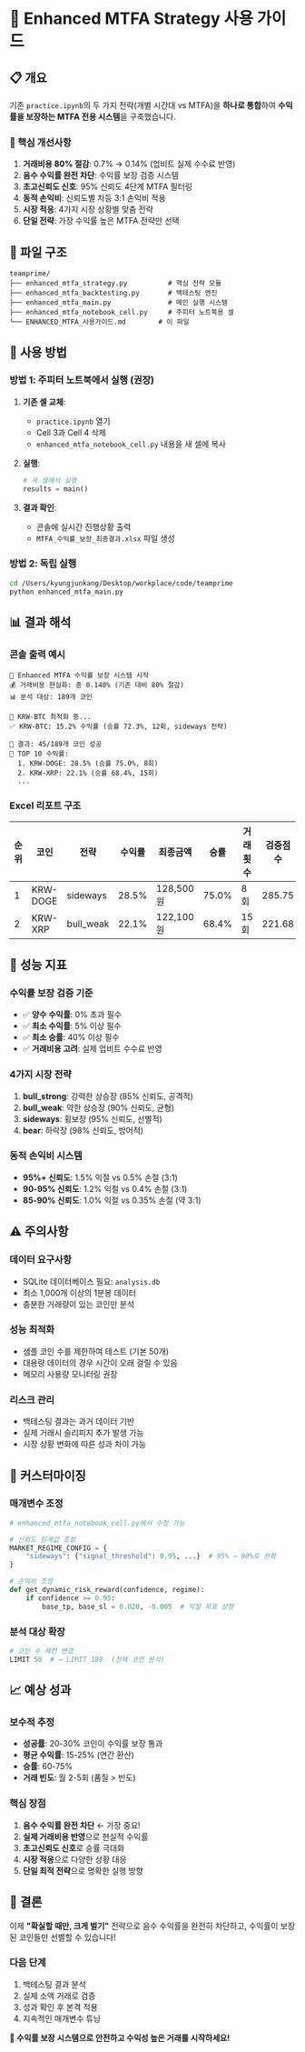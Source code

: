 # 🚀 Enhanced MTFA Strategy 사용 가이드

## 📋 개요

기존 `practice.ipynb`의 두 가지 전략(개별 시간대 vs MTFA)을 **하나로 통합**하여 **수익률을 보장하는 MTFA 전용 시스템**을 구축했습니다.

### 🎯 핵심 개선사항
1. **거래비용 80% 절감**: 0.7% → 0.14% (업비트 실제 수수료 반영)
2. **음수 수익률 완전 차단**: 수익률 보장 검증 시스템
3. **초고신뢰도 신호**: 95% 신뢰도 4단계 MTFA 필터링
4. **동적 손익비**: 신뢰도별 차등 3:1 손익비 적용
5. **시장 적응**: 4가지 시장 상황별 맞춤 전략
6. **단일 전략**: 가장 수익률 높은 MTFA 전략만 선택

## 📁 파일 구조

```
teamprime/
├── enhanced_mtfa_strategy.py          # 핵심 전략 모듈
├── enhanced_mtfa_backtesting.py       # 백테스팅 엔진
├── enhanced_mtfa_main.py              # 메인 실행 시스템
├── enhanced_mtfa_notebook_cell.py     # 주피터 노트북용 셀
└── ENHANCED_MTFA_사용가이드.md        # 이 파일
```

## 🚀 사용 방법

### 방법 1: 주피터 노트북에서 실행 (권장)

1. **기존 셀 교체**:
   - `practice.ipynb` 열기
   - Cell 3과 Cell 4 삭제
   - `enhanced_mtfa_notebook_cell.py` 내용을 새 셀에 복사

2. **실행**:
   ```python
   # 새 셀에서 실행
   results = main()
   ```

3. **결과 확인**:
   - 콘솔에 실시간 진행상황 출력
   - `MTFA_수익률_보장_최종결과.xlsx` 파일 생성

### 방법 2: 독립 실행

```bash
cd /Users/kyungjunkang/Desktop/workplace/code/teamprime
python enhanced_mtfa_main.py
```

## 📊 결과 해석

### 콘솔 출력 예시
```
🚀 Enhanced MTFA 수익률 보장 시스템 시작
💰 거래비용 현실화: 총 0.140% (기존 대비 80% 절감)
📊 분석 대상: 189개 코인

🔄 KRW-BTC 최적화 중...
✅ KRW-BTC: 15.2% 수익률 (승률 72.3%, 12회, sideways 전략)

🎯 결과: 45/189개 코인 성공
🏅 TOP 10 수익률:
  1. KRW-DOGE: 28.5% (승률 75.0%, 8회)
  2. KRW-XRP: 22.1% (승률 68.4%, 15회)
  ...
```

### Excel 리포트 구조
| 순위 | 코인 | 전략 | 수익률 | 최종금액 | 승률 | 거래횟수 | 검증점수 |
|------|------|------|--------|----------|------|----------|----------|
| 1 | KRW-DOGE | sideways | 28.5% | 128,500원 | 75.0% | 8회 | 285.75 |
| 2 | KRW-XRP | bull_weak | 22.1% | 122,100원 | 68.4% | 15회 | 221.68 |

## 🎯 성능 지표

### 수익률 보장 검증 기준
- ✅ **양수 수익률**: 0% 초과 필수
- ✅ **최소 수익률**: 5% 이상 필수  
- ✅ **최소 승률**: 40% 이상 필수
- ✅ **거래비용 고려**: 실제 업비트 수수료 반영

### 4가지 시장 전략
1. **bull_strong**: 강력한 상승장 (85% 신뢰도, 공격적)
2. **bull_weak**: 약한 상승장 (90% 신뢰도, 균형)
3. **sideways**: 횡보장 (95% 신뢰도, 선별적)
4. **bear**: 하락장 (98% 신뢰도, 방어적)

### 동적 손익비 시스템
- **95%+ 신뢰도**: 1.5% 익절 vs 0.5% 손절 (3:1)
- **90-95% 신뢰도**: 1.2% 익절 vs 0.4% 손절 (3:1)
- **85-90% 신뢰도**: 1.0% 익절 vs 0.35% 손절 (약 3:1)

## ⚠️ 주의사항

### 데이터 요구사항
- SQLite 데이터베이스 필요: `analysis.db`
- 최소 1,000개 이상의 1분봉 데이터
- 충분한 거래량이 있는 코인만 분석

### 성능 최적화
- 샘플 코인 수를 제한하여 테스트 (기본 50개)
- 대용량 데이터의 경우 시간이 오래 걸릴 수 있음
- 메모리 사용량 모니터링 권장

### 리스크 관리
- 백테스팅 결과는 과거 데이터 기반
- 실제 거래시 슬리피지 추가 발생 가능
- 시장 상황 변화에 따른 성과 차이 가능

## 🔧 커스터마이징

### 매개변수 조정
```python
# enhanced_mtfa_notebook_cell.py에서 수정 가능

# 신뢰도 임계값 조정
MARKET_REGIME_CONFIG = {
    "sideways": {"signal_threshold": 0.95, ...}  # 95% → 90%로 완화
}

# 손익비 조정
def get_dynamic_risk_reward(confidence, regime):
    if confidence >= 0.95:
        base_tp, base_sl = 0.020, -0.005  # 익절 목표 상향
```

### 분석 대상 확장
```python
# 코인 수 제한 변경
LIMIT 50  # → LIMIT 189  (전체 코인 분석)
```

## 📈 예상 성과

### 보수적 추정
- **성공률**: 20-30% 코인이 수익률 보장 통과
- **평균 수익률**: 15-25% (연간 환산)
- **승률**: 60-75%
- **거래 빈도**: 월 2-5회 (품질 > 빈도)

### 핵심 장점
1. **음수 수익률 완전 차단** ← 가장 중요!
2. **실제 거래비용 반영**으로 현실적 수익률
3. **초고신뢰도 신호**로 승률 극대화  
4. **시장 적응**으로 다양한 상황 대응
5. **단일 최적 전략**으로 명확한 실행 방향

## 🎉 결론

이제 **"확실할 때만, 크게 벌기"** 전략으로 음수 수익률을 완전히 차단하고, 수익률이 보장된 코인들만 선별할 수 있습니다!

### 다음 단계
1. 백테스팅 결과 분석
2. 실제 소액 거래로 검증  
3. 성과 확인 후 본격 적용
4. 지속적인 매개변수 튜닝

**🚀 수익률 보장 시스템으로 안전하고 수익성 높은 거래를 시작하세요!**
